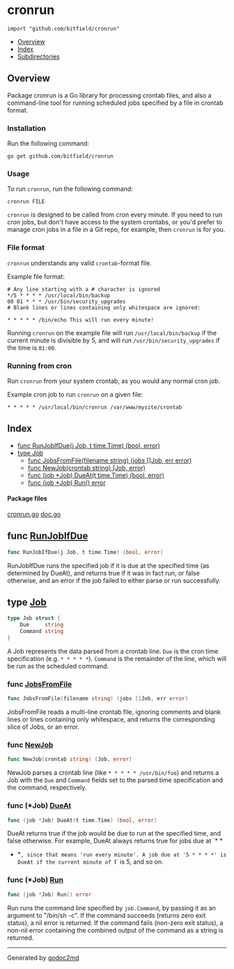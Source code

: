 

# cronrun
`import "github.com/bitfield/cronrun"`

* [Overview](#pkg-overview)
* [Index](#pkg-index)
* [Subdirectories](#pkg-subdirectories)

## <a name="pkg-overview">Overview</a>
Package cronrun is a Go library for processing crontab files, and also a
command-line tool for running scheduled jobs specified by a file in crontab
format.

### Installation
Run the following command:


	go get github.com/bitfield/cronrun

### Usage
To run `cronrun`, run the following command:


	cronrun FILE

`cronrun` is designed to be called from cron every minute. If you need to run
cron jobs, but don't have access to the system crontabs, or you'd prefer to
manage cron jobs in a file in a Git repo, for example, then `cronrun` is for
you.

### File format
`cronrun` understands any valid `crontab`-format file.

Example file format:


	# Any line starting with a # character is ignored
	*/5 * * * * /usr/local/bin/backup
	00 01 * * * /usr/bin/security_upgrades
	# Blank lines or lines containing only whitespace are ignored:

	* * * * * /bin/echo This will run every minute!

Running `cronrun` on the example file will run `/usr/local/bin/backup` if the
current minute is divisible by 5, and will run `/usr/bin/security_upgrades` if
the time is `01:00`.

### Running from cron
Run `cronrun` from your system crontab, as you would any normal cron job.

Example cron job to run `cronrun` on a given file:


	* * * * * /usr/local/bin/cronrun /var/www/mysite/crontab




## <a name="pkg-index">Index</a>
* [func RunJobIfDue(j Job, t time.Time) (bool, error)](#RunJobIfDue)
* [type Job](#Job)
  * [func JobsFromFile(filename string) (jobs []Job, err error)](#JobsFromFile)
  * [func NewJob(crontab string) (Job, error)](#NewJob)
  * [func (job *Job) DueAt(t time.Time) (bool, error)](#Job.DueAt)
  * [func (job *Job) Run() error](#Job.Run)


#### <a name="pkg-files">Package files</a>
[cronrun.go](/src/target/cronrun.go) [doc.go](/src/target/doc.go)





## <a name="RunJobIfDue">func</a> [RunJobIfDue](/src/target/cronrun.go?s=3144:3194#L99)
``` go
func RunJobIfDue(j Job, t time.Time) (bool, error)
```
RunJobIfDue runs the specified job if it is due at the specified time (as
determined by DueAt), and returns true if it was in fact run, or false
otherwise, and an error if the job failed to either parse or run
successfully.




## <a name="Job">type</a> [Job](/src/target/cronrun.go?s=317:368#L17)
``` go
type Job struct {
    Due     string
    Command string
}

```
A Job represents the data parsed from a crontab line. `Due` is the cron
time specification (e.g. `* * * * *`). `Command` is the remainder of the line,
which will be run as the scheduled command.







### <a name="JobsFromFile">func</a> [JobsFromFile](/src/target/cronrun.go?s=1037:1095#L38)
``` go
func JobsFromFile(filename string) (jobs []Job, err error)
```
JobsFromFile reads a multi-line crontab file, ignoring comments and blank
lines or lines containing only whitespace, and returns the corresponding
slice of Jobs, or an error.


### <a name="NewJob">func</a> [NewJob](/src/target/cronrun.go?s=562:602#L25)
``` go
func NewJob(crontab string) (Job, error)
```
NewJob parses a crontab line (like `* * * * * /usr/bin/foo`) and returns a
Job with the `Due` and `Command` fields set to the parsed time specification
and the command, respectively.





### <a name="Job.DueAt">func</a> (\*Job) [DueAt](/src/target/cronrun.go?s=1756:1804#L66)
``` go
func (job *Job) DueAt(t time.Time) (bool, error)
```
DueAt returns true if the job would be due to run at the specified time, and
false otherwise. For example, DueAt always returns true for jobs due at `* *
* *`, since that means 'run every minute'. A job due at '5 * * * *' is DueAt
if the current minute of `t` is 5, and so on.




### <a name="Job.Run">func</a> (\*Job) [Run](/src/target/cronrun.go?s=2672:2699#L86)
``` go
func (job *Job) Run() error
```
Run runs the command line specified by `job.Command`, by passing it as an
argument to "/bin/sh -c". If the command succeeds (returns zero exit status),
a nil error is returned. If the command fails (non-zero exit status), a
non-nil error containing the combined output of the command as a string is
returned.








- - -
Generated by [godoc2md](http://godoc.org/github.com/davecheney/godoc2md)
